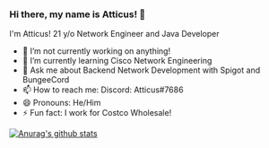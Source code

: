 ### Hi there, my name is Atticus! 👋

I'm Atticus! 21 y/o Network Engineer and Java Developer

- 🔭 I’m not currently working on anything!
- 🌱 I’m currently learning Cisco Network Engineering
- 💬 Ask me about Backend Network Development with Spigot and BungeeCord
- 📫 How to reach me: Discord: Atticus#7686
- 😄 Pronouns: He/Him
- ⚡ Fun fact: I work for Costco Wholesale!

[![Anurag's github stats](https://github-readme-stats.vercel.app/api?username=Aduhkiss)](yoo)

<!--
**Aduhkiss/Aduhkiss** is a ✨ _special_ ✨ repository because its `README.md` (this file) appears on your GitHub profile.

Here are some ideas to get you started:

- 🔭 I’m currently working on ...
- 🌱 I’m currently learning ...
- 👯 I’m looking to collaborate on ...
- 🤔 I’m looking for help with ...
- 💬 Ask me about ...
- 📫 How to reach me: ...
- 😄 Pronouns: ...
- ⚡ Fun fact: ...
-->
